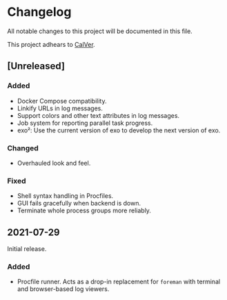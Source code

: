 # Changelog

All notable changes to this project will be documented in this file.

This project adhears to [CalVer](./doc/versioning.md).

## [Unreleased]

### Added

- Docker Compose compatibility.
- Linkify URLs in log messages.
- Support colors and other text attributes in log messages.
- Job system for reporting parallel task progress.
- exo²: Use the current version of exo to develop the next version of exo.

### Changed

- Overhauled look and feel.

### Fixed

- Shell syntax handling in Procfiles.
- GUI fails gracefully when backend is down.
- Terminate whole process groups more reliably.


## 2021-07-29

Initial release.

### Added

- Procfile runner. Acts as a drop-in replacement for `foreman` with terminal
  and browser-based log viewers.
